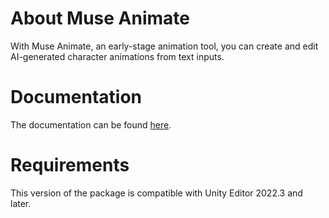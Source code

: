 # About Muse Animate

With Muse Animate, an early-stage animation tool, you can create and edit AI-generated character animations from text inputs.

# Documentation

The documentation can be found [here](https://docs.unity3d.com/Packages/com.unity.muse.animate@latest).

# Requirements

This version of the package is compatible with Unity Editor 2022.3 and later.